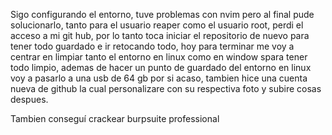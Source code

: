 Sigo configurando el entorno, tuve problemas con nvim pero al final pude solucionarlo, tanto para el usuario reaper como el usuario root, perdi el acceso a mi git hub, por lo tanto toca iniciar el repositorio de nuevo para tener todo guardado e ir retocando todo, hoy para terminar me voy a centrar en limpiar tanto el entorno en linux como en window spara tener todo limpio, ademas de hacer un punto de guardado del entorno en linux voy a pasarlo a una usb de 64 gb por si acaso,  tambien hice una cuenta nueva de github la cual personalizare con su respectiva foto y subire cosas despues.

Tambien conseguí crackear burpsuite professional
